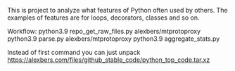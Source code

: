 This is project to analyze what features of Python often used
by others. The examples of features are for loops, decorators,
classes and so on.


Workflow:
  python3.9 repo_get_raw_files.py alexbers/mtprotoproxy
  python3.9 parse.py alexbers/mtprotoproxy
  python3.9 aggregate_stats.py

Instead of first command you can just unpack
https://alexbers.com/files/github_stable_code/python_top_code.tar.xz